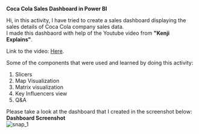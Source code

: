 **Coca Cola Sales Dashboard in Power BI**

Hi, in this activity, I have tried to create a sales dashboard displaying the sales details of Coca Cola company sales data.\
I made this dashbaord with help of the Youtube video from **"Kenji Explains"**.

Link to the video: [Here](https://www.youtube.com/watch?v=NISsW-bVAwU).

Some of the components that were used and learned by doing this activity:
1. Slicers
2. Map Visualization
3. Matrix visualization
4. Key Influencers view
5. Q&A

Please take a look at the dashboard that I created in the screenshot below:
\
**Dashboard Screenshot**\
![](https://drive.google.com/uc?export=view&id=1V6-ofHAwGbRbykvl3DzeOkoWfyeeDRvH "snap_1")
